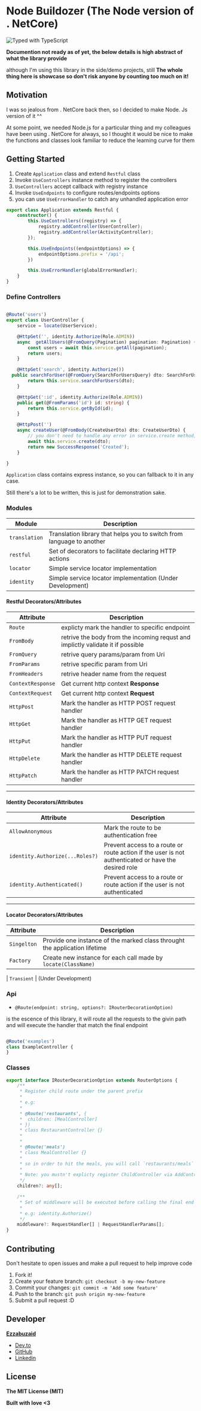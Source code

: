 # Node Buildozer (The Node version of . NetCore)

![Typed with TypeScript](https://flat.badgen.net/badge/icon/Typed?icon=typescript&label&labelColor=blue&color=555555)

**Documention not ready as of yet, the below details is high abstract of what the library provide**

although I'm using this library in the side/demo projects, still **The whole thing here is showcase so don't risk anyone by counting too much on it!**

## Motivation

I was so jealous from . NetCore back then, so I decided to make Node. Js version of it ^^

At some point, we needed Node.js for a particular thing and my colleagues have been using . NetCore for always, so I thought it would be nice to make the functions and classes look familiar to reduce the learning curve for them

## Getting Started

1. Create `Application` class and extend `Restful` class
2. Invoke `UseControllers` instance method to register the controllers
3. `UseControllers` accept callback with registry instance
4. Invoke `UseEndpoints` to configure routes/endpoints options
5. you can use `UseErrorHandler` to catch any unhandled application error

``` typescript
export class Application extends Restful {
    constructor() {
        this.UseControllers((registry) => {
            registry.addController(UserController);
            registry.addController(ActivityController);
        });

        this.UseEndpoints((endpointOptions) => {
            endpointOptions.prefix = '/api';
        })

        this.UseErrorHandler(globalErrorHandler);
    }
}
```

### Define Controllers

``` typescript

@Route('users')
export class UserController {
    service = locate(UserService);

    @HttpGet('', identity.Authorize(Role.ADMIN))
    async  getAllUsers(@FromQuery(Pagination) pagination: Pagination) {
        const users = await this.service.getAll(pagination);
        return users;
    }

    @HttpGet('search', identity.Authorize())
  public searchForUser(@FromQuery(SearchForUsersQuery) dto: SearchForUsersQuery) {
        return this.service.searchForUsers(dto);
    }

    @HttpGet(':id', identity.Authorize(Role.ADMIN))
    public get(@FromParams('id') id: string) {
        return this.service.getById(id);
    }

    @HttpPost('')
    async createUser(@FromBody(CreateUserDto) dto: CreateUserDto) {
        // you don't need to handle any error in service.create method, you catch all up in UseErrorHandler, typically create entity method will be called a lot and in most cases you'll return the same exception or doing same null checking therefore you can handle it all once by just letting them.  
        await this.service.create(dto);
        return new SuccessResponse('Created');
    }

}
```

`Application` class contains express instance, so you can fallback to it in any case.

Still there's a lot to be written, this is just for demonstration sake.

### Modules

| Module                   | Description
| ------------------------- | ----------------------------------------------------------------------------------- |
| `translation` | Translation library that helps you to switch from language to another
| `restful` | Set of decorators to facilitate declaring HTTP actions
| `locator` | Simple service locator implementation
| `identity` | Simple service locator implementation (Under Development)

#### Restful Decorators/Attributes

| Attribute | Description
| --------- | ----------------------------------------------------------------------------------- |
| `Route` | explicty mark the handler to specific endpoint
| `FromBody` | retrive the body from the incoming requst and implictly validate it if possible
| `FromQuery` | retrive query params/param from Uri
| `FromParams` | retrive specific param from Uri
| `FromHeaders` | retrive header name from the request
| `ContextResponse` | Get current http context **Response**
| `ContextRequest` | Get current http context **Request**
| `HttpPost` | Mark the handler as HTTP POST request handler
| `HttpGet` | Mark the handler as HTTP GET request handler
| `HttpPut` | Mark the handler as HTTP PUT request handler
| `HttpDelete` | Mark the handler as HTTP DELETE request handler
| `HttpPatch` | Mark the handler as HTTP PATCH request handler
----

#### Identity Decorators/Attributes

| Attribute | Description
| ----------- | ----------------------------------------------------------------------------------- |
| `AllowAnonymous` | Mark the route to be authentication free
| `identity.Authorize(...Roles?)` | Prevent access to a route or route action if the user is not authenticated or have the desired role
| `identity.Authenticated()` | Prevent access to a route or route action if the user is not authenticated
----

#### Locator Decorators/Attributes

| Attribute | Description
| ----------- | ----------------------------------------------------------------------------------- |
| `Singelton` | Provide one instance of the marked class throught the application lifetime
| `Factory` | Create new instance for each call made by `locate(ClassName)`

| `Transient` | (Under Development)

### Api

* `@Route(endpoint: string, options?: IRouterDecorationOption)`

is the escence of this library, it will route all the requests to the givin path and will execute the handler that match the final endpoint

``` typescript

@Route('examples')
class ExampleController {
}

```

### Classes

``` typescript
export interface IRouterDecorationOption extends RouterOptions {
    /**
     * Register child route under the parent prefix
     * 
     * e.g:
     * 
     * @Route('restaurants', {
     *  children: [MealController]
     * })
     * class RestaurantController {}
     * 
     * 
     * @Route('meals')
     * class MealController {}
     * 
     * so in order to hit the meals, you will call `restaurants/meals`
     * 
     * Note: you mustn't explicty register ChildController via AddController method in startup configuration
     */
    children?: any[];

    /**
     * Set of middleware will be executed before calling the final end point
     * 
     * e.g: identity.Authorize()
     */
    middleware?: RequestHandler[] | RequestHandlerParams[];
}
```

## Contributing

Don't hesitate to open issues and make a pull request to help improve code

1. Fork it!
2. Create your feature branch: `git checkout -b my-new-feature`
3. Commit your changes: `git commit -m 'Add some feature'`
4. Push to the branch: `git push origin my-new-feature`
5. Submit a pull request :D

## Developer

**[Ezzabuzaid](mailto:ezzabuzaid@hotmail.com)**

* [Dev.to](https://dev.to/ezzabuzaid)
* [GitHub](https://github.com/ezzabuzaid)
* [Linkedin](https://www.linkedin.com/in/ezzabuzaid)

## License

**The MIT License (MIT)**

**Built with love <3**
